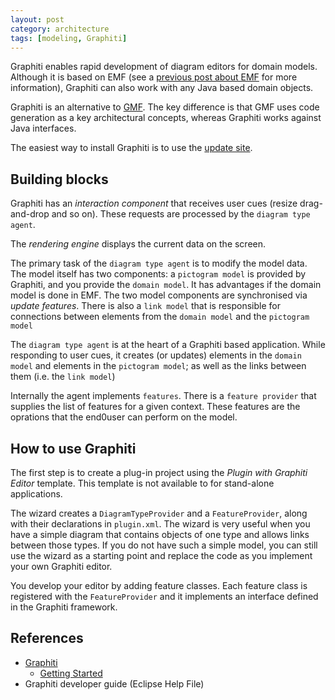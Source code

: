 ```yaml
---
layout: post
category: architecture
tags: [modeling, Graphiti]
---
```

Graphiti enables rapid development of diagram editors for domain models.  Although it is based on EMF (see a <a href="{% post_url 2015-06-20-introduction-to-emf%}">previous post about EMF</a> for more information), Graphiti can also work with any Java based domain objects.


Graphiti is an alternative to [GMF](https://www.eclipse.org/modeling/gmp/).  The key difference is that GMF uses code generation as a key architectural concepts, whereas Graphiti works against Java interfaces.

The easiest way to install Graphiti is to use the [update site](https://www.eclipse.org/graphiti/download.php).

## Building blocks
Graphiti has an *interaction component* that receives user cues (resize drag-and-drop and so on).  These requests are processed by the `diagram type agent`.

The *rendering engine* displays the current data on the screen.

The primary task of the `diagram type agent` is to modify the model data.  The model itself has two components: a `pictogram model` is provided by Graphiti, and you provide the `domain model`.  It has advantages if the domain model is done in EMF.
The two model components are synchronised via *update features*.  There is also a `link model` that is responsible for connections between elements from the `domain model` and the `pictogram model`

The `diagram type agent` is at the heart of a Graphiti based application.  While responding to user cues, it creates (or updates) elements in the `domain model` and elements in the `pictogram model`; as well as the links between them (i.e. the `link model`)

Internally the agent implements `features`. There is a `feature provider` that supplies the list of features for a given context.  These features are the oprations that the end0user can perform on the model.

## How to use Graphiti

The first step is to create a plug-in project using the *Plugin with Graphiti Editor* template.  This template is not available to for stand-alone applications.  

The wizard creates a `DiagramTypeProvider` and a `FeatureProvider`, along with their declarations in  `plugin.xml`.  The wizard is very useful when you have a simple diagram that contains objects of one type and allows links between those types.  If you do not have such a simple model, you can still use the wizard as a starting point and replace the code as you implement your own Graphiti editor.  

You develop your editor by adding feature classes.  Each feature class is registered with the `FeatureProvider` and it implements an interface defined in the Graphiti framework.

## References
  * [Graphiti](https://www.eclipse.org/graphiti/)
    * [Getting Started](https://www.eclipse.org/graphiti/documentation/gettingStarted.php)
  * Graphiti developer guide (Eclipse Help File)
